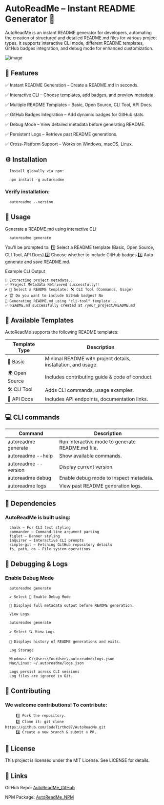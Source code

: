 # AutoReadMe – Instant README Generator 🚀

AutoReadMe is an instant README generator for developers, automating the creation of structured and detailed README.md files for various project types. It supports interactive CLI mode, different README templates, GitHub badges integration, and debug mode for enhanced customization.

![image](https://github.com/user-attachments/assets/d5bc0b88-6f65-4cbd-8fa5-41db395f1d06)


## 📌 Features

✅ Instant README Generation – Create a README.md in seconds.

✅ Interactive CLI – Choose templates, add badges, and preview metadata.

✅ Multiple README Templates – Basic, Open Source, CLI Tool, API Docs.

✅ GitHub Badges Integration – Add dynamic badges for GitHub stats.

✅ Debug Mode – View detailed metadata before generating README.

✅ Persistent Logs – Retrieve past README generations.

✅ Cross-Platform Support – Works on Windows, macOS, Linux.



## ⚙️ Installation

      Install globally via npm:

      npm install -g autoreadme

### Verify installation:

      autoreadme --version

## 🚀 Usage

Generate a README.md using interactive CLI:

      autoreadme generate

You'll be prompted to:
1️⃣ Select a README template (Basic, Open Source, CLI Tool, API Docs).2️⃣ Choose whether to include GitHub badges.3️⃣ Auto-generate and save README.md.

Example CLI Output

```
📌 Extracting project metadata...
✅ Project Metadata Retrieved successfully!!
✔ 📌 Select a README template: 🛠 CLI Tool (Commands, Usage)
✔ 🏆 Do you want to include GitHub badges? No
📄 Generating README.md using "cli-tool" template...
✅ README.md successfully created at /your_project/README.md

```
## 📄 Available Templates

AutoReadMe supports the following README templates:

| Template Type                 | Description                                                       |
|-------------------------------|-------------------------------------------------------------------|
| 📄 Basic                      | Minimal README with project details, installation, and usage.     |
| 🌍 Open Source                | Includes contributing guide & code of conduct.                    |
| 🛠 CLI Tool                    | Adds CLI commands, usage examples.                                |
| 🔗 API Docs                   | Includes API endpoints, documentation links.                       |



## 💻 CLI commands

| Command                       | Description                                                       |
|-------------------------------|-------------------------------------------------------------------|
| autoreadme generate           | Run interactive mode to generate README.md file.                  |
| autoreadme --help             | Show available commands.                                          |
| autoreadme --version          | Display current version.                                          |
| autoreadme debug              | Enable debug mode to inspect metadata.                            |
| autoreadme logs               | View past README generation logs.                                 |


## 🔧 Dependencies
   ### AutoReadMe is built using:

      chalk – For CLI text styling
      commander – Command-line argument parsing
      figlet – Banner styling
      inquirer – Interactive CLI prompts
      simple-git – Fetching GitHub repository details
      fs, path, os – File system operations


## 🐞 Debugging & Logs

   ### Enable Debug Mode

      autoreadme generate
      
      ✔ Select 🐞 Enable Debug Mode
      
      📌 Displays full metadata output before README generation.
      
      View Logs
      
      autoreadme generate
      
      ✔ Select 🔍 View Logs
      
      📌 Displays history of README generations and exits.
      
      Log Storage
      
      Windows: C:\Users\YourUser\.autoreadme\logs.json
      Mac/Linux: ~/.autoreadme/logs.json
      
      Logs persist across CLI sessions
      Log files are ignored in Git.

## 🤝 Contributing

   ### We welcome contributions! To contribute:

         1️⃣ Fork the repository.
         2️⃣ Clone it: git clone https://github.com/CodeTirtho97/AutoReadMe.git
         3️⃣ Create a new branch & submit a PR.


## 📜 License

This project is licensed under the MIT License. See LICENSE for details.

## 🔗 Links

GitHub Repo: [AutoReadMe_GitHub](https://github.com/CodeTirtho97/AutoREADME)

NPM Package: [AutoReadMe_NPM](https://www.npmjs.com/package/autoreadme-cli)
